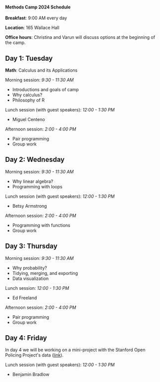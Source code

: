 #### Methods Camp 2024 Schedule 

**Breakfast**: 9:00 AM every day

**Location**: 165 Wallace Hall

**Office hours**: Christina and Varun will discuss options at the beginning of the camp.

## Day 1: Tuesday

**Math**: Calculus and its Applications

Morning session: *9:30 - 11:30 AM*

- Introductions and goals of camp
- Why calculus?
- Philosophy of R

Lunch session (with guest speakers): *12:00 - 1:30 PM*  
- Miguel Centeno

Afternoon session: *2:00 - 4:00 PM*

- Pair programming
- Group work

## Day 2: Wednesday 

Morning session: *9:30 - 11:30 AM*

- Why linear algebra?
- Programming with loops

Lunch session (with guest speakers): *12:00 - 1:30 PM* 
- Betsy Armstrong

Afternoon session: *2:00 - 4:00 PM*

- Programming with functions
- Group work

## Day 3: Thursday

Morning session: *9:30 - 11:30 AM*

- Why probability?
- Tidying, merging, and exporting 
- Data visualization

Lunch session: *12:00 - 1:30 PM*
- Ed Freeland

Afternoon session: *2:00 - 4:00 PM*

- Pair programming
- Group work

## Day 4: Friday

In day 4 we will be working on a mini-project with the Stanford Open Policing Project's data ([link](https://openpolicing.stanford.edu/data/)). 

Lunch session (with guest speakers): *12:00 - 1:30 PM* 
- Benjamin Bradlow



